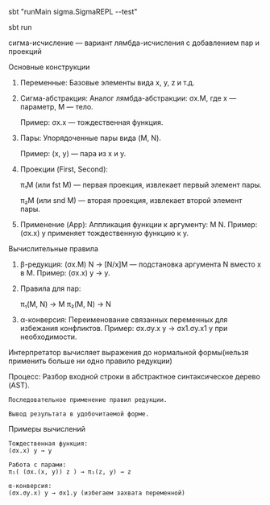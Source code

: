 sbt "runMain sigma.SigmaREPL --test"

sbt run

сигма-исчисление — вариант лямбда-исчисления с добавлением пар и проекций

Основные конструкции
1. Переменные:
    Базовые элементы вида x, y, z и т.д.

2. Сигма-абстракция:
    Аналог лямбда-абстракции: σx.M, где x — параметр, M — тело.
    
    Пример: σx.x — тождественная функция.

3. Пары:
    Упорядоченные пары вида (M, N).

    Пример: (x, y) — пара из x и y.

4. Проекции (First, Second):

    π₁M (или fst M) — первая проекция, извлекает первый элемент пары.

    π₂M (или snd M) — вторая проекция, извлекает второй элемент пары.

5. Применение (App):
    Аппликация функции к аргументу: M N.
    Пример: (σx.x) y применяет тождественную функцию к y.


Вычислительные правила
1. β-редукция:
    (σx.M) N → [N/x]M — подстановка аргумента N вместо x в M.
    Пример: (σx.x) y → y.

2. Правила для пар:

    π₁(M, N) → M
    π₂(M, N) → N

3. α-конверсия:
    Переименование связанных переменных для избежания конфликтов.
    Пример: σx.σy.x y → σx1.σy.x1 y при необходимости.

Интерпретатор вычисляет выражения до нормальной формы(нельзя применить больше ни одно правило редукции)

Процесс:
    Разбор входной строки в абстрактное синтаксическое дерево (AST).

    Последовательное применение правил редукции.

    Вывод результата в удобочитаемой форме.

Примеры вычислений

    Тождественная функция:
    (σx.x) y → y

    Работа с парами:
    π₁( (σx.(x, y)) z ) → π₁(z, y) → z

    α-конверсия:
    (σx.σy.x) y → σx1.y (избегаем захвата переменной)